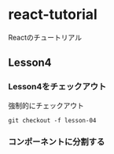 # react-tutorial

Reactのチュートリアル

## Lesson4

### Lesson4をチェックアウト

強制的にチェックアウト

``` shell
git checkout -f lesson-04
```

### コンポーネントに分割する
